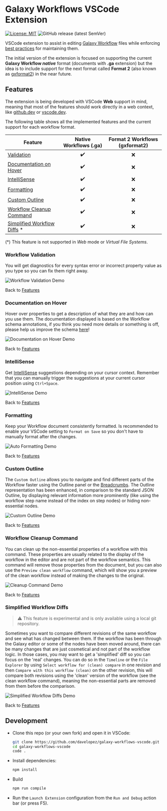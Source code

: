 # Galaxy Workflows VSCode Extension

[![License: MIT](https://img.shields.io/badge/License-MIT-brightgreen.svg)](https://opensource.org/licenses/MIT)
![GitHub release (latest SemVer)](https://img.shields.io/badge/release-unreleased-orange)

VSCode extension to assist in editing [Galaxy Workflow](https://galaxyproject.org/) files while enforcing [best practices](https://planemo.readthedocs.io/en/latest/best_practices_workflows.html) for maintaining them.

The initial version of the extension is focused on supporting the current **Galaxy Workflow _native_** format (documents with **.ga** extension) but the idea is to include support for the next format called **Format 2** (also known as [gxformat2](https://github.com/galaxyproject/gxformat2)) in the near future.

## Features

The extension is being developed with VSCode **Web** support in mind, meaning that most of the features should work directly in a web context, like [github.dev](https://github.dev) or [vscode.dev](https://vscode.dev).

The following table shows all the implemented features and the current support for each workflow format.

| Feature                                                    | Native Workflows (.ga) | Format 2 Workflows (gxformat2) |
| ---------------------------------------------------------- | :--------------------: | :----------------------------: |
| [Validation](#workflow-validation)                         |   :heavy_check_mark:   |              :x:               |
| [Documentation on Hover](#documentation-on-hover)          |   :heavy_check_mark:   |              :x:               |
| [IntelliSense](#intellisense)                              |   :heavy_check_mark:   |              :x:               |
| [Formatting](#formatting)                                  |   :heavy_check_mark:   |              :x:               |
| [Custom Outline](#custom-outline)                          |   :heavy_check_mark:   |              :x:               |
| [Workflow Cleanup Command](#workflow-cleanup-command)      |   :heavy_check_mark:   |              :x:               |
| [Simplified Workflow Diffs](#simplified-workflow-diffs) \* |   :heavy_check_mark:   |              :x:               |

(\*) This feature is not supported in _Web_ mode or _Virtual File Systems_.

### Workflow Validation

You will get diagnostics for every syntax error or incorrect property value as you type so you can fix them right away.

![Workflow Validation Demo](images/validation-native.gif)

Back to [Features](#features)

### Documentation on Hover

Hover over properties to get a description of what they are and how can you use them. The documentation displayed is based on the Workflow schema annotations, if you think you need more details or something is off, please help us improve the schema [here](https://github.com/davelopez/galaxy-workflows-vscode/tree/main/workflow-languages/schemas)!

![Documentation on Hover Demo](images/doc-hover-native.gif)

Back to [Features](#features)

### IntelliSense

Get [IntelliSense](https://code.visualstudio.com/docs/editor/intellisense#:~:text=IntelliSense%20is%20a%20general%20term,%2C%20and%20%22code%20hinting.%22) suggestions depending on your cursor context. Remember that you can manually trigger the suggestions at your current cursor position using `Ctrl+Space`.

![IntelliSense Demo](images/intellisense-native.gif)

Back to [Features](#features)

### Formatting

Keep your Workflow document consistently formatted. Is recommended to enable your VSCode setting to `Format on Save` so you don't have to manually format after the changes.

![Auto Formatting Demo](images/format-document-native.gif)

Back to [Features](#features)

### Custom Outline

The `Custom Outline` allows you to navigate and find different parts of the Workflow faster using the Outline panel or the [Breadcrumbs](). The Outline representation has been enhanced, in comparison to the standard JSON Outline, by displaying relevant information more prominently (like using the workflow step name instead of the index on step nodes) or hiding non-essential nodes.

![Custom Outline Demo](images/custom-outline-native.gif)

Back to [Features](#features)

### Workflow Cleanup Command

You can clean up the non-essential properties of a workflow with this command. These properties are usually related to the display of the workflow in the editor and are not part of the workflow semantics. This command will remove those properties from the document, but you can also use the `Preview clean workflow` command, which will show you a preview of the clean workflow instead of making the changes to the original.

![Cleanup Command Demo](images/clean-up-command-native.gif)

Back to [Features](#features)

### Simplified Workflow Diffs

> :warning: This feature is experimental and is only available using a local git repository.

Sometimes you want to compare different revisions of the same workflow and see what has changed between them. If the workflow has been through the Galaxy editor or some of the nodes have been moved around, there can be many changes that are just cosmetical and not part of the workflow logic. In those cases, you may want to get a 'simplified' diff so you can focus on the 'real' changes. You can do so in the `Timeline` or the `File Explorer` by using `Select workflow for (clean) compare` in one revision and then `Compare with this workflow (clean)` on the other revision, this will compare both revisions using the 'clean' version of the workflow (see the clean workflow command), meaning the non-essential parts are removed from them before the comparison.

![Simplified Workflow Diffs Demo](images/clean-diff-native.gif)

Back to [Features](#features)

## Development

- Clone this repo (or your own fork) and open it in VSCode:
  ```sh
  git clone https://github.com/davelopez/galaxy-workflows-vscode.git
  cd galaxy-workflows-vscode
  code .
  ```
- Install dependencies:
  ```sh
  npm install
  ```
- Build
  ```sh
  npm run compile
  ```
- Run the `Launch Extension` configuration from the `Run and Debug` action bar (or press F5).
